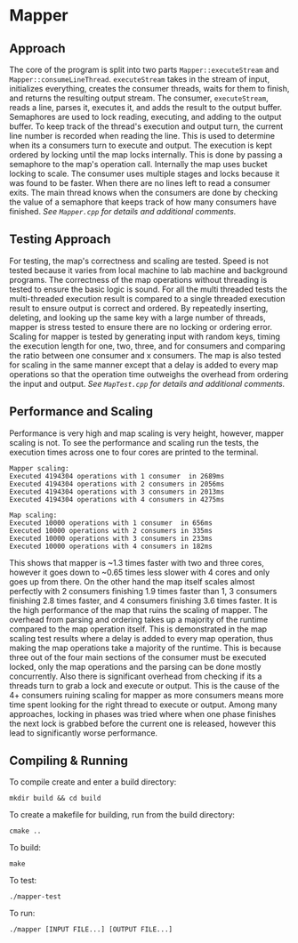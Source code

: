 # Mapper


## Approach

The core of the program is split into two parts `Mapper::executeStream` and `Mapper::consumeLineThread`. `executeStream` takes in the stream of input, initializes everything, creates the consumer threads, waits for them to finish, and returns the resulting output stream. The consumer, `executeStream`, reads a line, parses it, executes it, and adds the result to the output buffer. Semaphores are used to lock reading, executing, and adding to the output buffer. To keep track of the thread's execution and output turn, the current line number is recorded when reading the line. This is used to determine when its a consumers turn to execute and output. The execution is kept ordered by locking until the map locks internally. This is done by passing a semaphore to the map's operation call. Internally the map uses bucket locking to scale. The consumer uses multiple stages and locks because it was found to be faster. When there are no lines left to read a consumer exits. The main thread knows when the consumers are done by checking the value of a semaphore that keeps track of how many consumers have finished. _See `Mapper.cpp` for details and additional comments._

## Testing Approach

For testing, the map's correctness and scaling are tested. Speed is not tested because it varies from local machine to lab machine and background programs. The correctness of the map operations without threading is tested to ensure the basic logic is sound. For all the multi threaded tests the multi-threaded execution result is compared to a single threaded execution result to ensure output is correct and ordered. By repeatedly inserting, deleting, and looking up the same key with a large number of threads, mapper is stress tested to ensure there are no locking or ordering error. Scaling for mapper is tested by generating input with random keys, timing the execution length for one, two, three, and for consumers and comparing the ratio between one consumer and x consumers. The map is also tested for scaling in the same manner except that a delay is added to every map operations so that the operation time outweighs the overhead from ordering the input and output. _See `MapTest.cpp` for details and additional comments._

## Performance and Scaling

Performance is very high and map scaling is very height, however, mapper scaling is not. To see the performance and scaling run the tests, the execution times across one to four cores are printed to the terminal.

    Mapper scaling:
    Executed 4194304 operations with 1 consumer  in 2689ms
    Executed 4194304 operations with 2 consumers in 2056ms
    Executed 4194304 operations with 3 consumers in 2013ms
    Executed 4194304 operations with 4 consumers in 4275ms

    Map scaling:
    Executed 10000 operations with 1 consumer  in 656ms
    Executed 10000 operations with 2 consumers in 335ms
    Executed 10000 operations with 3 consumers in 233ms
    Executed 10000 operations with 4 consumers in 182ms

This shows that mapper is ~1.3 times faster with two and three cores, however it goes down to ~0.65 times less slower with 4 cores and only goes up from there. On the other hand the map itself scales almost perfectly with 2 consumers finishing 1.9 times faster than 1, 3 consumers finishing 2.8 times faster, and 4 consumers finishing 3.6 times faster. It is the high performance of the map that ruins the scaling of mapper. The overhead from parsing and ordering takes up a majority of the runtime compared to the map operation itself. This is demonstrated in the map scaling test results where a delay is added to every map operation, thus making the map operations take a majority of the runtime. This is because three out of the four main sections of the consumer must be executed locked, only the map operations and the parsing can be done mostly concurrently. Also there is significant overhead from checking if its a threads turn to grab a lock and execute or output. This is the cause of the 4+ consumers ruining scaling for mapper as more consumers means more time spent looking for the right thread to execute or output. Among many approaches, locking in phases was tried where when one phase finishes the next lock is grabbed before the current one is released, however this lead to significantly worse performance.

## Compiling & Running

To compile create and enter a build directory:

    mkdir build && cd build

To create a makefile for building, run from the build directory:

    cmake ..

To build:

    make

To test:

    ./mapper-test

To run:

    ./mapper [INPUT FILE...] [OUTPUT FILE...]
